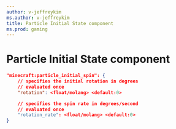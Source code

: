 ```yaml
---
author: v-jeffreykim
ms.author: v-jeffreykim
title: Particle Initial State component
ms.prod: gaming
---
```


# Particle Initial State component

```json
"minecraft:particle_initial_spin": {
    // specifies the initial rotation in degrees
    // evaluated once
    "rotation": <float/molang> <default:0>

    // specifies the spin rate in degrees/second
    // evaluated once
    "rotation_rate": <float/molang> <default:0>
}
```
